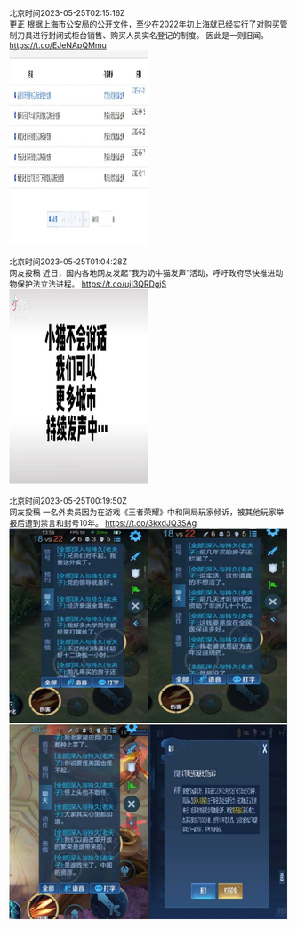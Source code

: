 北京时间2023-05-25T02:15:16Z<br>更正
根据上海市公安局的公开文件，至少在2022年初上海就已经实行了对购买管制刀具进行封闭式柜台销售、购买人员实名登记的制度。
因此是一则旧闻。 https://t.co/EJeNApQMmu<br><img src='/temp/image/2023/u-Month-5/1661435711390662658_0.jpg' width='250' height='350'><br><br>北京时间2023-05-25T01:04:28Z<br>网友投稿
近日，国内各地网友发起“我为奶牛猫发声”活动，呼吁政府尽快推进动物保护法立法进程。 https://t.co/ujI3QRDgjS<br><img src='/temp/video/2023/u-Month-5/az-Day-25/whyyoutouzhele/1661417897112092672_0.jpg' width='250' height='350'><br><br>北京时间2023-05-25T00:19:50Z<br>网友投稿
一名外卖员因为在游戏《王者荣耀》中和同局玩家倾诉，被其他玩家举报后遭到禁言和封号10年。 https://t.co/3kxdJQ3SAg<br><img src='/temp/image/2023/u-Month-5/1661406663272812545_0.jpg' width='250' height='350'><img src='/temp/image/2023/u-Month-5/1661406663272812545_1.jpg' width='250' height='350'><img src='/temp/image/2023/u-Month-5/1661406663272812545_2.jpg' width='250' height='350'><img src='/temp/image/2023/u-Month-5/1661406663272812545_3.jpg' width='250' height='350'><br><br>